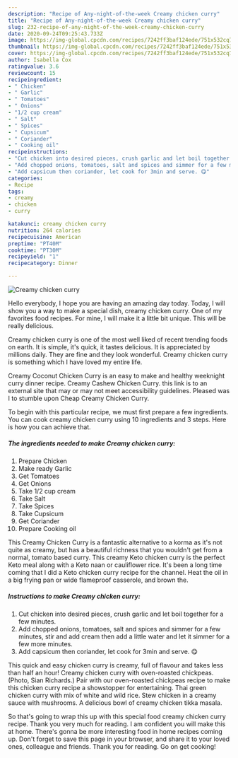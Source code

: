 ```yaml
---
description: "Recipe of Any-night-of-the-week Creamy chicken curry"
title: "Recipe of Any-night-of-the-week Creamy chicken curry"
slug: 232-recipe-of-any-night-of-the-week-creamy-chicken-curry
date: 2020-09-24T09:25:43.733Z
image: https://img-global.cpcdn.com/recipes/7242ff3baf124ede/751x532cq70/creamy-chicken-curry-recipe-main-photo.jpg
thumbnail: https://img-global.cpcdn.com/recipes/7242ff3baf124ede/751x532cq70/creamy-chicken-curry-recipe-main-photo.jpg
cover: https://img-global.cpcdn.com/recipes/7242ff3baf124ede/751x532cq70/creamy-chicken-curry-recipe-main-photo.jpg
author: Isabella Cox
ratingvalue: 3.6
reviewcount: 15
recipeingredient:
- " Chicken"
- " Garlic"
- " Tomatoes"
- " Onions"
- "1/2 cup cream"
- " Salt"
- " Spices"
- " Cupsicum"
- " Coriander"
- " Cooking oil"
recipeinstructions:
- "Cut chicken into desired pieces, crush garlic and let boil together for a few minutes."
- "Add chopped onions, tomatoes, salt and spices and simmer for a few minutes, stir and add cream then add a little water and let it simmer for a few more minutes."
- "Add capsicum then coriander, let cook for 3min and serve. 😋"
categories:
- Recipe
tags:
- creamy
- chicken
- curry

katakunci: creamy chicken curry 
nutrition: 264 calories
recipecuisine: American
preptime: "PT40M"
cooktime: "PT30M"
recipeyield: "1"
recipecategory: Dinner

---
```



![Creamy chicken curry](https://img-global.cpcdn.com/recipes/7242ff3baf124ede/751x532cq70/creamy-chicken-curry-recipe-main-photo.jpg)

Hello everybody, I hope you are having an amazing day today. Today, I will show you a way to make a special dish, creamy chicken curry. One of my favorites food recipes. For mine, I will make it a little bit unique. This will be really delicious.

Creamy chicken curry is one of the most well liked of recent trending foods on earth. It is simple, it's quick, it tastes delicious. It is appreciated by millions daily. They are fine and they look wonderful. Creamy chicken curry is something which I have loved my entire life.

Creamy Coconut Chicken Curry is an easy to make and healthy weeknight curry dinner recipe. Creamy Cashew Chicken Curry. this link is to an external site that may or may not meet accessibility guidelines. Pleased was I to stumble upon Cheap Creamy Chicken Curry.


To begin with this particular recipe, we must first prepare a few ingredients. You can cook creamy chicken curry using 10 ingredients and 3 steps. Here is how you can achieve that.

<!--inarticleads1-->

##### The ingredients needed to make Creamy chicken curry:

1. Prepare  Chicken
1. Make ready  Garlic
1. Get  Tomatoes
1. Get  Onions
1. Take 1/2 cup cream
1. Take  Salt
1. Take  Spices
1. Take  Cupsicum
1. Get  Coriander
1. Prepare  Cooking oil


This Creamy Chicken Curry is a fantastic alternative to a korma as it&#39;s not quite as creamy, but has a beautiful richness that you wouldn&#39;t get from a normal, tomato based curry. This creamy Keto chicken curry is the perfect Keto meal along with a Keto naan or cauliflower rice. It&#39;s been a long time coming that I did a Keto chicken curry recipe for the channel. Heat the oil in a big frying pan or wide flameproof casserole, and brown the. 

<!--inarticleads2-->

##### Instructions to make Creamy chicken curry:

1. Cut chicken into desired pieces, crush garlic and let boil together for a few minutes.
1. Add chopped onions, tomatoes, salt and spices and simmer for a few minutes, stir and add cream then add a little water and let it simmer for a few more minutes.
1. Add capsicum then coriander, let cook for 3min and serve. 😋


This quick and easy chicken curry is creamy, full of flavour and takes less than half an hour! Creamy chicken curry with oven-roasted chickpeas. (Photo, Sian Richards.) Pair with our oven-roasted chickpeas recipe to make this chicken curry recipe a showstopper for entertaining. Thai green chicken curry with mix of white and wild rice. Stew chicken in a creamy sauce with mushrooms. A delicious bowl of creamy chicken tikka masala. 

So that's going to wrap this up with this special food creamy chicken curry recipe. Thank you very much for reading. I am confident you will make this at home. There's gonna be more interesting food in home recipes coming up. Don't forget to save this page in your browser, and share it to your loved ones, colleague and friends. Thank you for reading. Go on get cooking!
